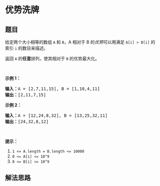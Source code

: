 # 优势洗牌

## 题目

<HTML><p>给定两个大小相等的数组&nbsp;<code>A</code>&nbsp;和&nbsp;<code>B</code>，A 相对于 B 的<em>优势</em>可以用满足&nbsp;<code>A[i] &gt; B[i]</code>&nbsp;的索引 <code>i</code>&nbsp;的数目来描述。</p>

<p>返回&nbsp;<code>A</code>&nbsp;的<strong>任意</strong>排列，使其相对于 <code>B</code>&nbsp;的优势最大化。</p>

<p>&nbsp;</p>

<p><strong>示例 1：</strong></p>

<pre><strong>输入：</strong>A = [2,7,11,15], B = [1,10,4,11]
<strong>输出：</strong>[2,11,7,15]
</pre>

<p><strong>示例 2：</strong></p>

<pre><strong>输入：</strong>A = [12,24,8,32], B = [13,25,32,11]
<strong>输出：</strong>[24,32,8,12]
</pre>

<p>&nbsp;</p>

<p><strong>提示：</strong></p>

<ol>
	<li><code>1 &lt;= A.length = B.length &lt;= 10000</code></li>
	<li><code>0 &lt;= A[i] &lt;= 10^9</code></li>
	<li><code>0 &lt;= B[i] &lt;= 10^9</code></li>
</ol>
</HTML>

## 解法思路
